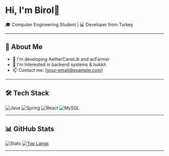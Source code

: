 # Hi, I'm Birol👋

🎓 Computer Engineering Student | 💻 Developer from Turkey

---

## 🚀 About Me
- 🌱 I'm developing AetherCaneLib and acFarmer
- 🔭 I'm Interested in backend systems & bukkit
- 📫 Contact me: [your-email@example.com]  

---

## 🛠️ Tech Stack
![Java](https://img.shields.io/badge/Java-orange?style=for-the-badge&logo=java&logoColor=white)
![Spring](https://img.shields.io/badge/Spring-green?style=for-the-badge&logo=spring&logoColor=white)
![React](https://img.shields.io/badge/React-blue?style=for-the-badge&logo=react&logoColor=white)
![MySQL](https://img.shields.io/badge/MySQL-darkblue?style=for-the-badge&logo=mysql&logoColor=white)

---

## 📊 GitHub Stats
![Stats](https://github-readme-stats.vercel.app/api?username=birolozturkk&show_icons=true&theme=tokyonight)
[![Top Langs](https://github-readme-stats.vercel.app/api/top-langs/?username=birolozturkk&theme=tokyonight&layout=compact)](https://github.com/birolozturkk/github-readme-stats)

---

